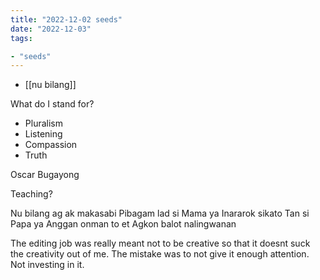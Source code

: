 ```yaml
---
title: "2022-12-02 seeds"
date: "2022-12-03"
tags:

- "seeds"
---
```


- [[nu bilang]]

What do I stand for?

- Pluralism
- Listening
- Compassion
- Truth

Oscar Bugayong

Teaching?

Nu bilang ag ak makasabi
Pibagam lad si Mama ya
Inararok sikato
Tan si Papa ya
Anggan onman to et
Agkon balot nalingwanan

The editing job was really meant not to be creative so that it doesnt suck the creativity out of me. The mistake was to not give it enough attention. Not investing in it.